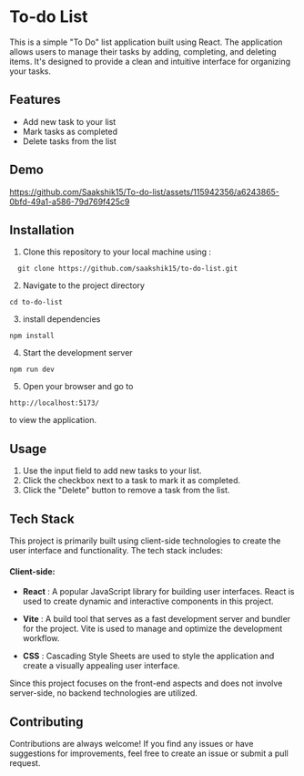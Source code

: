 
# To-do List

This is a simple "To Do" list application built using React. The application allows users to manage their tasks by adding, completing, and deleting items. It's designed to provide a clean and intuitive interface for organizing your tasks.


## Features

- Add new task to your list
- Mark tasks as completed
- Delete tasks from the list


## Demo

https://github.com/Saakshik15/To-do-list/assets/115942356/a6243865-0bfd-49a1-a586-79d769f425c9


## Installation

1. Clone this repository to your local machine using :

```
  git clone https://github.com/saakshik15/to-do-list.git
```

2. Navigate to the project directory 

```
cd to-do-list
```
3. install dependencies
```
npm install
```
4. Start the development server
```
npm run dev
```
5. Open your browser and go to 

```
http://localhost:5173/
```
to view the application.

    
## Usage

1. Use the input field to add new tasks to your list.
2. Click the checkbox next to a task to mark it as completed.
3. Click the "Delete" button to remove a task from the list.


## Tech Stack

This project is primarily built using client-side technologies to create the user interface and functionality. The tech stack includes:

#### Client-side:
- **React** : A popular JavaScript library for building user interfaces. React is used to create dynamic and interactive components in this project.

- **Vite** : A build tool that serves as a fast development server and bundler for the project. Vite is used to manage and optimize the development workflow.

- **CSS** : Cascading Style Sheets are used to style the application and create a visually appealing user interface.

Since this project focuses on the front-end aspects and does not involve server-side, no backend technologies are utilized.


## Contributing

Contributions are always welcome!
If you find any issues or have suggestions for improvements, feel free to create an issue or submit a pull request.



